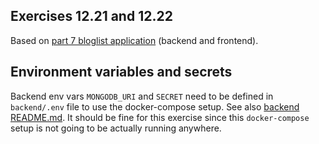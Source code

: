 ## Exercises 12.21 and 12.22

Based on [part 7 bloglist application](https://github.com/mtuomiko/full-stack-open/tree/master/part7) (backend and frontend).

## Environment variables and secrets

Backend env vars `MONGODB_URI` and `SECRET` need to be defined in `backend/.env` file to use the docker-compose setup. See also [backend README.md](backend/README.md). It should be fine for this exercise since this `docker-compose` setup is not going to be actually running anywhere.

